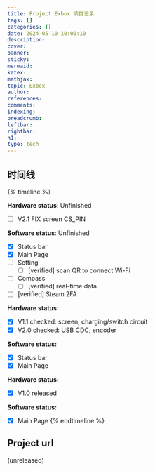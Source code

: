 ```yaml
---
title: Project Exbox 项目记录
tags: []
categories: []
date: 2024-05-10 10:00:10
description:
cover:
banner:
sticky:
mermaid:
katex:
mathjax:
topic: Exbox
author:
references:
comments:
indexing:
breadcrumb:
leftbar:
rightbar:
h1:
type: tech
---
```


## 时间线
{% timeline %}
<!-- node 2024 年 5 月 10 日 -->
**Hardware status**: Unfinished

- [ ] V2.1 FIX screen CS_PIN

**Software status**: Unfinished

- [x] Status bar
- [x] Main Page
- [ ] Setting
  - [ ] [verified] scan QR to connect Wi-Fi 
- [ ] Compass
  - [ ] [verified] real-time data
- [ ] [verified] Steam 2FA

<!-- node 2024 年 4 月 10 日 -->

**Hardware status:**

- [x] V1.1 checked: screen, charging/switch circuit
- [x] V2.0 checked: USB CDC, encoder

**Software status:**

- [x] Status bar
- [x] Main Page

<!-- node 2024 年 4 月 5 日 -->

**Hardware status:**

- [x] V1.0 released

**Software status:**

- [x] Main Page
{% endtimeline %}

## Project url
(unreleased)